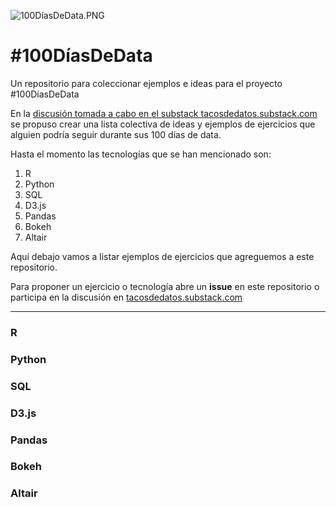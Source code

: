 ![100DíasDeData.PNG](100DíasDeData.PNG)
# #100DíasDeData
Un repositorio para coleccionar ejemplos e ideas para el proyecto #100DíasDeData

En la [discusión tomada a cabo en el substack tacosdedatos.substack.com](https://tacosdedatos.substack.com/p/100dasdedata/comments?r=3j7c7&utm_campaign=post&utm_medium=web&utm_source=copy) 
se propuso crear una lista colectiva de ideas y ejemplos de ejercicios que alguien podría seguir durante sus 100 días de data. 

Hasta el momento las tecnologías que se han mencionado son: 
1. R
2. Python
3. SQL
4. D3.js
5. Pandas
6. Bokeh
7. Altair

Aquí debajo vamos a listar ejemplos de ejercicios que agreguemos a este repositorio.

Para proponer un ejercicio o tecnología abre un **issue** en este repositorio o participa en la discusión en [tacosdedatos.substack.com](https://tacosdedatos.substack.com/p/100dasdedata/comments?r=3j7c7&utm_campaign=post&utm_medium=web&utm_source=copy)

***
### R

### Python

### SQL

### D3.js

### Pandas

### Bokeh

### Altair
